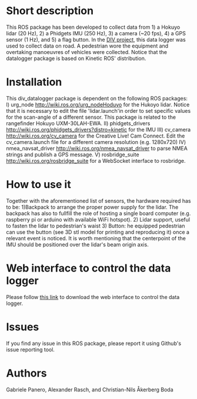 # Short description
This ROS package has been developed to collect data from 1) a Hokuyo lidar (20 Hz), 2) a Phidgets IMU (250 Hz), 3) a camera (~20 fps), 4) 
a GPS sensor (1 Hz), and 5) a flag button. In the [DIV project](http://divproject.eu), this data logger was used to collect data on road.
A pedestrian wore the equipment and overtaking manoeuvres of vehicles were collected.
Notice that the datalogger package is based on Kinetic ROS' distribution. 

# Installation
This div_datalogger package is dependent on the following ROS packages:
  I) urg_node http://wiki.ros.org/urg_nodeHoduyo for the Hukoyo lidar. Notice that it is necessary to edit the file     'lidar.launch'in order to set specific values for the scan-angle of a different sensor. This package is related to the rangefinder Hokuyo UXM-30LAH-EWA.
  II) phidgets_drivers http://wiki.ros.org/phidgets_drivers?distro=kinetic for the IMU
  III) cv_camera http://wiki.ros.org/cv_camera for the Creative Live! Cam Connect. Edit the cv_camera.launch file for a different camera resolution (e.g. 1280x720)
  IV) nmea_navsat_driver http://wiki.ros.org/nmea_navsat_driver to parse NMEA strings and publish a GPS message.
  V) rosbridge_suite http://wiki.ros.org/rosbridge_suite for a WebSocket interface to rosbridge.

# How to use it
Together with the aforementioned list of sensors, the hardware required has to be: 1)Backpack to arrange the proper power supply for the lidar. The backpack has also to fullfill the role of hosting a single board computer (e.g. raspberry pi or arduino with available WiFi hotspot). 2) Lidar support, useful to fasten the lidar to pedestrian's waist 3) Button: he equipped pedestrian can use the button (see 3D stl model for printing and reproducing it) once a relevant event is noticed. 
It is worth mentioning that the centerpoint of the IMU should be positioned over the lidar's beam origin axis.

# Web interface to control the data logger
Please follow [this link](https://github.com/roaduserinteraction/div_datalogger_webapp) to download the web interface to control the data logger.

# Issues
If you find any issue in this ROS package, please report it using Github's issue reporting tool.

# Authors
Gabriele Panero, Alexander Rasch, and Christian-Nils Åkerberg Boda
